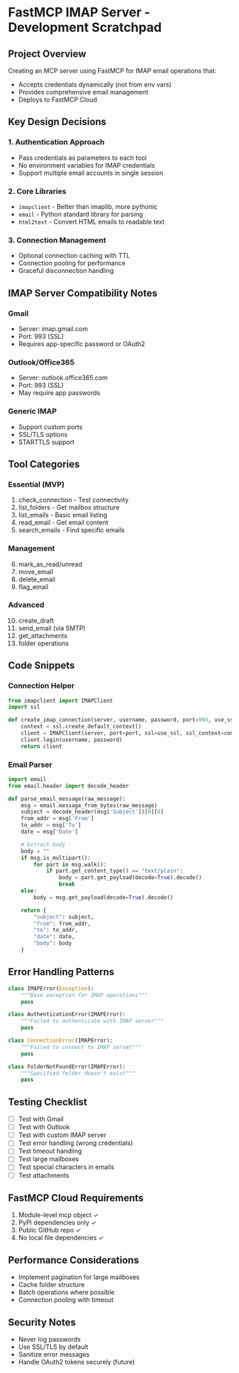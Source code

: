 # FastMCP IMAP Server - Development Scratchpad

## Project Overview
Creating an MCP server using FastMCP for IMAP email operations that:
- Accepts credentials dynamically (not from env vars)
- Provides comprehensive email management
- Deploys to FastMCP Cloud

## Key Design Decisions

### 1. Authentication Approach
- Pass credentials as parameters to each tool
- No environment variables for IMAP credentials
- Support multiple email accounts in single session

### 2. Core Libraries
- `imapclient` - Better than imaplib, more pythonic
- `email` - Python standard library for parsing
- `html2text` - Convert HTML emails to readable text

### 3. Connection Management
- Optional connection caching with TTL
- Connection pooling for performance
- Graceful disconnection handling

## IMAP Server Compatibility Notes

### Gmail
- Server: imap.gmail.com
- Port: 993 (SSL)
- Requires app-specific password or OAuth2

### Outlook/Office365
- Server: outlook.office365.com
- Port: 993 (SSL)
- May require app passwords

### Generic IMAP
- Support custom ports
- SSL/TLS options
- STARTTLS support

## Tool Categories

### Essential (MVP)
1. check_connection - Test connectivity
2. list_folders - Get mailbox structure
3. list_emails - Basic email listing
4. read_email - Get email content
5. search_emails - Find specific emails

### Management
6. mark_as_read/unread
7. move_email
8. delete_email
9. flag_email

### Advanced
10. create_draft
11. send_email (via SMTP)
12. get_attachments
13. folder operations

## Code Snippets

### Connection Helper
```python
from imapclient import IMAPClient
import ssl

def create_imap_connection(server, username, password, port=993, use_ssl=True):
    context = ssl.create_default_context()
    client = IMAPClient(server, port=port, ssl=use_ssl, ssl_context=context)
    client.login(username, password)
    return client
```

### Email Parser
```python
import email
from email.header import decode_header

def parse_email_message(raw_message):
    msg = email.message_from_bytes(raw_message)
    subject = decode_header(msg['Subject'])[0][0]
    from_addr = msg['From']
    to_addr = msg['To']
    date = msg['Date']

    # Extract body
    body = ""
    if msg.is_multipart():
        for part in msg.walk():
            if part.get_content_type() == "text/plain":
                body = part.get_payload(decode=True).decode()
                break
    else:
        body = msg.get_payload(decode=True).decode()

    return {
        "subject": subject,
        "from": from_addr,
        "to": to_addr,
        "date": date,
        "body": body
    }
```

## Error Handling Patterns

```python
class IMAPError(Exception):
    """Base exception for IMAP operations"""
    pass

class AuthenticationError(IMAPError):
    """Failed to authenticate with IMAP server"""
    pass

class ConnectionError(IMAPError):
    """Failed to connect to IMAP server"""
    pass

class FolderNotFoundError(IMAPError):
    """Specified folder doesn't exist"""
    pass
```

## Testing Checklist
- [ ] Test with Gmail
- [ ] Test with Outlook
- [ ] Test with custom IMAP server
- [ ] Test error handling (wrong credentials)
- [ ] Test timeout handling
- [ ] Test large mailboxes
- [ ] Test special characters in emails
- [ ] Test attachments

## FastMCP Cloud Requirements
1. Module-level mcp object ✓
2. PyPI dependencies only ✓
3. Public GitHub repo ✓
4. No local file dependencies ✓

## Performance Considerations
- Implement pagination for large mailboxes
- Cache folder structure
- Batch operations where possible
- Connection pooling with timeout

## Security Notes
- Never log passwords
- Use SSL/TLS by default
- Sanitize error messages
- Handle OAuth2 tokens securely (future)